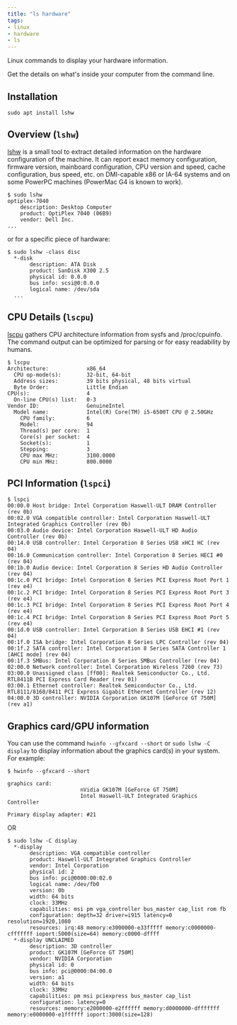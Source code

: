 ```yaml
---
title: "ls hardware"
tags:
- linux
- hardware
- ls
---
```


Linux commands to display your hardware information.
<!--more-->
Get the details on what's inside your computer from the command line.

## Installation

```shell
sudo apt install lshw
```

## Overview (`lshw`)

[lshw](https://linux.die.net/man/1/lshw) is a small tool to extract detailed information on the hardware configuration of the machine. 
It can report exact memory configuration, firmware version, mainboard configuration, CPU version and speed, cache configuration, 
bus speed, etc. on DMI-capable x86 or IA-64 systems and on some PowerPC machines (PowerMac G4 is known to work).

```shell
$ sudo lshw
optiplex-7040
    description: Desktop Computer
    product: OptiPlex 7040 (06B9)
    vendor: Dell Inc.
...
```
or for a specific piece of hardware:
```shell
$ sudo lshw -class disc
  *-disk
       description: ATA Disk
       product: SanDisk X300 2.5
       physical id: 0.0.0
       bus info: scsi@0:0.0.0
       logical name: /dev/sda
  ...
```

## CPU Details (`lscpu`)

[lscpu](https://linux.die.net/man/1/lscpu) gathers CPU architecture information from sysfs and /proc/cpuinfo. 
The command output can be optimized for parsing or for easy readability by humans.

```shell
$ lscpu
Architecture:            x86_64
  CPU op-mode(s):        32-bit, 64-bit
  Address sizes:         39 bits physical, 48 bits virtual
  Byte Order:            Little Endian
CPU(s):                  4
  On-line CPU(s) list:   0-3
Vendor ID:               GenuineIntel
  Model name:            Intel(R) Core(TM) i5-6500T CPU @ 2.50GHz
    CPU family:          6
    Model:               94
    Thread(s) per core:  1
    Core(s) per socket:  4
    Socket(s):           1
    Stepping:            3
    CPU max MHz:         3100.0000
    CPU min MHz:         800.0000
```

## PCI Information (`lspci`)

```shell
$ lspci
00:00.0 Host bridge: Intel Corporation Haswell-ULT DRAM Controller (rev 0b)
00:02.0 VGA compatible controller: Intel Corporation Haswell-ULT Integrated Graphics Controller (rev 0b)
00:03.0 Audio device: Intel Corporation Haswell-ULT HD Audio Controller (rev 0b)
00:14.0 USB controller: Intel Corporation 8 Series USB xHCI HC (rev 04)
00:16.0 Communication controller: Intel Corporation 8 Series HECI #0 (rev 04)
00:1b.0 Audio device: Intel Corporation 8 Series HD Audio Controller (rev 04)
00:1c.0 PCI bridge: Intel Corporation 8 Series PCI Express Root Port 1 (rev e4)
00:1c.2 PCI bridge: Intel Corporation 8 Series PCI Express Root Port 3 (rev e4)
00:1c.3 PCI bridge: Intel Corporation 8 Series PCI Express Root Port 4 (rev e4)
00:1c.4 PCI bridge: Intel Corporation 8 Series PCI Express Root Port 5 (rev e4)
00:1d.0 USB controller: Intel Corporation 8 Series USB EHCI #1 (rev 04)
00:1f.0 ISA bridge: Intel Corporation 8 Series LPC Controller (rev 04)
00:1f.2 SATA controller: Intel Corporation 8 Series SATA Controller 1 [AHCI mode] (rev 04)
00:1f.3 SMBus: Intel Corporation 8 Series SMBus Controller (rev 04)
02:00.0 Network controller: Intel Corporation Wireless 7260 (rev 73)
03:00.0 Unassigned class [ff00]: Realtek Semiconductor Co., Ltd. RTL8411B PCI Express Card Reader (rev 01)
03:00.1 Ethernet controller: Realtek Semiconductor Co., Ltd. RTL8111/8168/8411 PCI Express Gigabit Ethernet Controller (rev 12)
04:00.0 3D controller: NVIDIA Corporation GK107M [GeForce GT 750M] (rev a1)
```

## Graphics card/GPU information

You can use the command `hwinfo --gfxcard --short` or `sudo lshw -C display` to display information about the graphics
card(s) in your system. For example:

```shell
$ hwinfo --gfxcard --short

graphics card:
                       nVidia GK107M [GeForce GT 750M]
                       Intel Haswell-ULT Integrated Graphics Controller

Primary display adapter: #21
```
OR
```shell
$ sudo lshw -C display
  *-display
       description: VGA compatible controller
       product: Haswell-ULT Integrated Graphics Controller
       vendor: Intel Corporation
       physical id: 2
       bus info: pci@0000:00:02.0
       logical name: /dev/fb0
       version: 0b
       width: 64 bits
       clock: 33MHz
       capabilities: msi pm vga_controller bus_master cap_list rom fb
       configuration: depth=32 driver=i915 latency=0 resolution=1920,1080
       resources: irq:48 memory:e3000000-e33fffff memory:c0000000-cfffffff ioport:5000(size=64) memory:c0000-dffff
  *-display UNCLAIMED
       description: 3D controller
       product: GK107M [GeForce GT 750M]
       vendor: NVIDIA Corporation
       physical id: 0
       bus info: pci@0000:04:00.0
       version: a1
       width: 64 bits
       clock: 33MHz
       capabilities: pm msi pciexpress bus_master cap_list
       configuration: latency=0
       resources: memory:e2000000-e2ffffff memory:d0000000-dfffffff memory:e0000000-e1ffffff ioport:3000(size=128)
```
